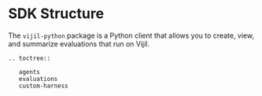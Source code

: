 # SDK Structure

The `vijil-python` package is a Python client that allows you to create, view, and summarize evaluations that run on Vijil.

```{eval-rst}
.. toctree::

   agents
   evaluations
   custom-harness
```
